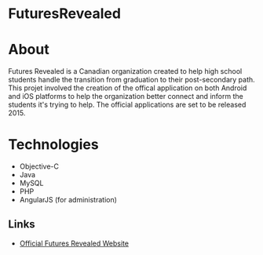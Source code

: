# FuturesRevealed

# About
Futures Revealed is a Canadian organization created to help high school students handle the transition from graduation to their post-secondary path. This projet involved the creation of the offical application on both Android and iOS platforms to help the organization better connect and inform the students it's trying to help. The official applications are set to be released 2015. 

# Technologies
* Objective-C
* Java
* MySQL
* PHP
* AngularJS (for administration)

## Links
 * <a href = http://www.futuresrevealed.ca />Official Futures Revealed Website </a>

